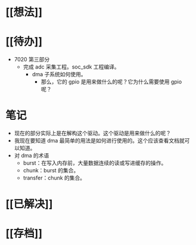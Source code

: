 # [[想法]]

# [[待办]]
- 7020 第三部分
	- 完成 adc 采集工程。soc_sdk 工程编译。
		- dma 子系统如何使用。
			- 那么，它的 gpio 是用来做什么的呢？它为什么需要使用 gpio 呢？
# 笔记
- 现在的部分实际上是在解构这个驱动。这个驱动是用来做什么的呢？
- 我现在要知道 dma 最简单的用法是如何进行使用的。这个应该查看文档就可以知道。
- 对 dma 的术语
	- burst：在写入内存前，大量数据连续的读或写进缓存的操作。
	- chunk：burst 的集合。
	- transfer：chunk 的集合。
# [[已解决]]

# [[存档]]